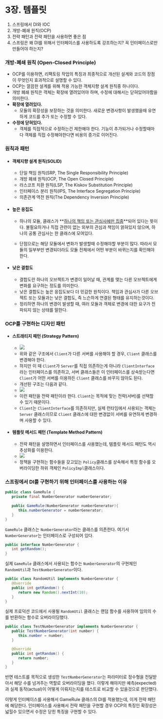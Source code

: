# 3장. 템플릿

1. 스프링에서 DI와 IOC
2. 개방-폐쇄 원칙(OCP)
3. 전략 패턴과 전략 패턴을 사용하면 좋은 점
4. 스프링은 왜 DI를 위해서 인터페이스를 사용하도록 강조하는지? 꼭 인터페이스로만 만들어야 하는지?

### 개방-폐쇄 원칙 (Open-Closed Principle)

-  OCP를 이용하면, 리팩토링 작업의 특징과 최종적으로 개선된 설계와 코드의 장점이 무엇인지 효과적으로 설명할 수 있다.
-  OCP는 깔끔한 설계를 위해 적용 가능한 객체지향 설계 원칙중 하나이다.
-  개방 폐쇄 원칙은 객체는 확장에 열려있어야 하며, 수정에 대해서는 닫혀있어야함을 의미한다.
-  **확장에 열려있다.**
   -  모듈의 확장성을 보장하는 것을 의미한다. 새로운 변경사항이 발생했을때 유연하게 코드를 추가 또는 수정할 수 있다.
-  **수정에 닫혀있다.**
   -  객체를 직접적으로 수정하는건 제한해야 한다. 기능이 추가되거나 수정할때마다 객체를 직접 수정해야한다면 비용의 증가로 이어진다.

### 원칙과 패턴

-  #### 객체지향 설계 원칙(SOLID)

   -  단일 책임 원칙(SRP, The Single Responsibility Principle)
   -  개방 폐쇄 원칙(OCP, The Open Closed Principle)
   -  라스코프 치환 원칙(LSP, The Kiskov Substitution Principle)
   -  인터페이스 분리 원칙(IPS, The Interface Segregation Principle)
   -  의존관계 역전 원칙(The Dependency Inversion Principle)

-  #### 높은 응집도

   -  하나의 모듈, 클래스가 **<u>하나의 책임 또는 관심사에만 집중</u>**되어 있다는 뜻이다. 불필요하거나 직접 관련이 없는 외부의 관심과 책임이 얽혀있지 않으며, 하나의 공통 관심사는 한 클래스에 모여있다.

   -  단점으로는 해당 모듈에서 변화가 발생할때 수정해야할 부분이 많다. 따라서 모듈의 일부부만 변경되더라도 모듈 전체에서 어떤 부분이 바뀌는지를 확인해야한다.

-  #### 낮은 결합도

   -  결합도란 하나의 오브젝트가 변경이 일어날 때, 관계를 맺는 다른 오브젝트에게 변화를 요구하는 정도를 의미한다.
   -  낮은 결합도는 높은 응집도보다 더 민감한 원칙이다. 책임과 관심사가 다른 오브젝트 또는 모듈과는 낮은 결합도, 즉 느슨하게 연결된 형태를 유지하는것이다.
   -  정리하면 하나의 변경이 발생할 때, 여러 모듈과 객체로 변경에 대한 요구가 전파되지 않는 상태를 말한다.

### OCP를 구현하는 디자인 패턴

-  #### 스트래티지 패턴 (Strategy Pattern)

      -  ![](https://mblogthumb-phinf.pstatic.net/MjAxOTA4MTFfMjQ4/MDAxNTY1NTI5ODUyMjc1.-klmjNH5olJ9zLHTQVx6-yEFU3CcdrS4KDsuNhF-ykcg.glRiMljkP-GOdbL7ypY0mgUlywuN-wYxO-wQ6f4g-mYg.JPEG.jwyoon25/56.JPG?type=w800)
      -  위와 같은 구조에서 `Client`가 다른 서버를 사용해야 할 경우, `Client` 클래스를 변경해야 한다. 
      -  하지만 이 때 `Client`가 `Server`를 직접 의존하는게 아니라 `ClientInterface`라는 인터페이스를 의존하고, 서버 클래스들은 이 인터페이스를 상속받는다면 `Client`가 어떤 서버를 이용하든 `Client` 클래스를 바꾸지 않아도 된다.
   -  개선된 구조는 다음과 같다.
   -  ![](https://mblogthumb-phinf.pstatic.net/MjAxOTA4MTFfMjc0/MDAxNTY1NTMwMTQ5NTUz.9ngRA5Rgji0ddHk2gXA5BLKuxMEPgapkyRPwloftKAog.LYG0BN4zP126V3kP0FI2HoE1QpQfejzLYR5eHyi6uJIg.JPEG.jwyoon25/57.JPG?type=w800)
   -  이런 패턴을 전략 패턴이라 한다. `Client`는 목적에 맞는 전략(서버)를 선택할 수 있기 때문이다.
   -  `Client`는 `ClientInterface`를 의존하지만, 실제 런타임에서 사용되는 객체는 `Server` 클래스이므로 `Client` 클래스에 대한 변경없이 서버를 유연하게 변경하며 사용할 수 있다.

- #### 템플릿 메서드 패턴 (Template Method Pattern)
   - 전략 패턴을 설명하면서 인터페이스를 사용했는데, 템플릿 메서드 패턴도 역시 추상화를 이용한다.
   - ![](https://mblogthumb-phinf.pstatic.net/MjAxOTA4MTFfMTcw/MDAxNTY1NTMxNDIyMDk4.ZeRycNdSIrQcF4E61UV5YqLxrniww7ckKzJJQ03qSGkg.rysgWpFfOIDhV4ORz72shjAJBQ_6o9Zv8_Gqfxdy6Ugg.JPEG.jwyoon25/58.JPG?type=w800)
   - 정책을 구현하는 함수들을 갖고있는 `Policy`클래스를 상속해서 특정 함수를 오버라이딩한 하위 객체인 `PolicyImpl`클래스이다.

### 스프링에서 DI를 구현하기 위해 인터페이스를 사용하는 이유

~~~java
public class GameRule {
   private final NumberGenerator numberGenerator;
  
   public GameRule(NumberGenerator numberGenerator){
      this.numberGenerator = numberGenerator;
   }
}
~~~

`GameRule` 클래스는 `NumberGenerator`라는 클래스를 의존한다. 여기서 `NumberGenerator`는 인터페이스로 구성되어 있다.

~~~java
public interface NumberGenerator {
   int getRandom();
}
~~~

실제 `GameRule` 클래스에서 사용되는 함수는 `NumberGenerator`의 구현체인 `RandomUtil`과 `TestNumberGenerator`이다.

~~~java
public class RandomUtil implements NumberGenerator {
   @Override
   public int getRandom() {
      return new Random().nextInt(10);
   }
}
~~~

실제 프로덕션 코드에서 사용될 `RandomUtil` 클래스는 랜덤 함수를 사용하여 임의의 수를 반환하는 함수로 오버라이딩했다.

~~~java
public class TestNumberGenerator implements NumberGenerator {
   public TestNumberGenerator(int number) {
      this.number = number;
   }

   @Override
   public int getRandom() {
      return number;
   }
}
~~~

반면 테스트를 목적으로 생성한 `TestNumberGenerator`는 파라미터로 정수형을 전달받아서 해당 수를 넘겨주는 역할로 오버라이딩을 했다. 이렇게 해야지만 예측(expected)과 실제 동작(actual)이 어떻게 이뤄지는지를 테스트로 비교할 수 있을것으로 판단했다.

이렇게 인터페이스를 사용해서 GameRule 클래스의 DI를 적용했는데, 이게 전략 패턴에 해당한다. 인터페이스를 사용해서 전략 패턴을 구현할 경우 OCP의 특징인 확장성은 넓힐수 있으면서 수정은 닫힌 특징을 구현할 수 있다.